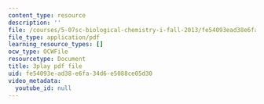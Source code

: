 ```yaml
---
content_type: resource
description: ''
file: /courses/5-07sc-biological-chemistry-i-fall-2013/fe54093ead38e6fa34d6e5088ce05d30_4BwB43Smu7o.pdf
file_type: application/pdf
learning_resource_types: []
ocw_type: OCWFile
resourcetype: Document
title: 3play pdf file
uid: fe54093e-ad38-e6fa-34d6-e5088ce05d30
video_metadata:
  youtube_id: null
---
```

